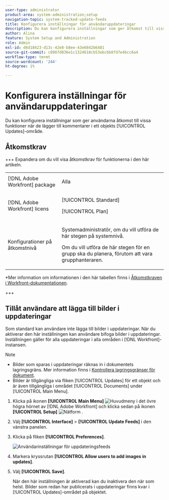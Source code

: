 ```yaml
---
user-type: administrator
product-area: system-administration;setup
navigation-topic: system-tracked-update-feeds
title: Konfigurera inställningar för användaruppdateringar
description: Du kan konfigurera inställningar som ger åtkomst till vissa funktioner när användare lägger till kommentarer i ett objekts [!UICONTROL Updates]-område.
author: Alina
feature: System Setup and Administration
role: Admin
exl-id: d6d18423-d13c-42e8-b8ee-43e6842b6481
source-git-commit: c8987d036e1c1324618cb53ebcbb8fd7e4bcc6a4
workflow-type: tm+mt
source-wordcount: '244'
ht-degree: 1%

---
```


# Konfigurera inställningar för användaruppdateringar

<!--Audited: 08/2025-->

Du kan konfigurera inställningar som ger användarna åtkomst till vissa funktioner när de lägger till kommentarer i ett objekts [!UICONTROL Updates]-område.

## Åtkomstkrav

+++ Expandera om du vill visa åtkomstkrav för funktionerna i den här artikeln.

<table style="table-layout:auto"> 
 <col> 
 <col> 
 <tbody> 
  <tr> 
   <td role="rowheader">[!DNL Adobe Workfront] package</td> 
   <td><p>Alla</p></td> 
  </tr> 
  <tr> 
   <td role="rowheader">[!DNL Adobe Workfront] licens</td> 
   <td><p>[!UICONTROL Standard]</p>
   <p>[!UICONTROL Plan]</p>
   </td> 
  </tr>  
  <tr> 
   <td role="rowheader">Konfigurationer på åtkomstnivå</td> 
   <td><p>Systemadministratör, om du vill utföra de här stegen på systemnivå. </p>
   <p>Om du vill utföra de här stegen för en grupp ska du planera, förutom att vara grupphanteraren.</p></td>
  </tr> 
 </tbody> 
</table>

*Mer information om informationen i den här tabellen finns i [Åtkomstkraven i Workfront-dokumentationen](/help/quicksilver/administration-and-setup/add-users/access-levels-and-object-permissions/access-level-requirements-in-documentation.md).

+++


<!--Old:
<table style="table-layout:auto"> 
 <col> 
 <col> 
 <tbody> 
  <tr> 
   <td role="rowheader">[!DNL Adobe Workfront] plan</td> 
   <td>Any</td> 
  </tr> 
  <tr> 
   <td role="rowheader">[!DNL Adobe Workfront] license*</td> 
   <td><p>New: [!UICONTROL Standard]</p>
   Or
   <p>Current: [!UICONTROL Plan]</p>
   </td> 
  </tr>  
  <tr> 
   <td role="rowheader">Access level configurations</td> 
   <td><p>To perform these steps at the system level, you need the [!UICONTROL System Administrator] access level.</p><p>To perform them for a group, you must be a manager of that group.</p></td>
  </tr> 
 </tbody> 
</table>-->

## Tillåt användare att lägga till bilder i uppdateringar

Som standard kan användare inte lägga till bilder i uppdateringar. När du aktiverar den här inställningen kan användare bifoga bilder i uppdateringar. Inställningen gäller för alla uppdateringar i alla områden i [!DNL Workfront]-instansen.

>[!NOTE]
>
>* Bilder som sparas i uppdateringar räknas in i dokumentets lagringsgräns. Mer information finns i [Kontrollera lagringsgränser för dokument](../../../documents/managing-documents/check-document-storage.md).
>* Bilder är tillgängliga via fliken [!UICONTROL Updates] för ett objekt och är även tillgängliga i området [!UICONTROL Documents] under [!UICONTROL Main Menu].
>

1. Klicka på ikonen **[!UICONTROL Main Menu]** ![Huvudmeny ](assets/main-menu-icon.png) i det övre högra hörnet av [!DNL Adobe Workfront] och klicka sedan på ikonen **[!UICONTROL Setup]** ![Nätform ](assets/gear-icon-settings.png) .
1. Välj **[!UICONTROL Interface]** > **[!UICONTROL Update Feeds]** i den vänstra panelen.
1. Klicka på fliken **[!UICONTROL Preferences]**.  

   ![Användarinställningar för uppdateringsfeeds](assets/updatefeeds-preferences-350x137.png)

1. Markera kryssrutan **[!UICONTROL Allow users to add images in updates]**.
1. Välj **[!UICONTROL Save]**.

   När den här inställningen är aktiverad kan du inaktivera den när som helst. Bilder som redan har publicerats i uppdateringar finns kvar i [!UICONTROL Updates]-området på objektet.
